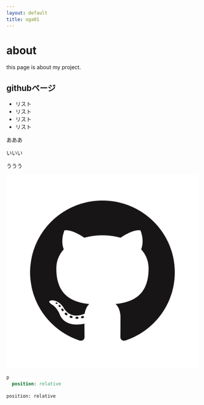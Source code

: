 ```yaml
---
layout: default
title: oga01
---
```


# about
this page is about my project.

## githubページ  

- リスト
- リスト
- リスト
- リスト

あああ  

いいい  

ううう  

![logo](/img/logo.png)

```sass
p
  position: relative
```

`
position: relative
`
